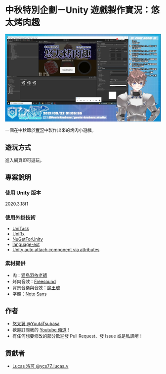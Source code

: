 # 中秋特別企劃－Unity 遊戲製作實況：悠太烤肉趣

![Introduce.png](Introduce.png)

一個在中秋節於[實況](http://yutaii.run/live/22)中製作出來的烤肉小遊戲。

## 遊玩方式
進入網頁即可遊玩。

## 專案說明

### 使用 Unity 版本
2020.3.18f1

### 使用外掛技術
- [UniTask](https://github.com/Cysharp/UniTask)
- [UniRx](https://github.com/neuecc/UniRx)
- [NuGetForUnity](https://github.com/GlitchEnzo/NuGetForUnity)
- [language-ext](https://github.com/louthy/language-ext)
- [Unity auto attach component via attributes](https://github.com/Nrjwolf/unity-auto-attach-component-attributes)

### 素材提供
- 肉：[猫島羽依老師](https://twitter.com/NekosimaYui)
- 烤肉音效：[Freesound](https://freesound.org/)
- 背景音樂與音效：[魔王魂](https://maou.audio/)
- 字體：[Noto Sans](https://fonts.google.com/noto/specimen/Noto+Sans+TC)

## 作者
- [悠太翼 @YuutaTsubasa](http://yutaii.run/twitter)
- 歡迎訂閱我的 [Youtube 頻道](http://yutaii.run/youtube)！
- 有任何想要修改的部分歡迎發 Pull Request、發 Issue 或是私訊唷！

## 貢獻者
- [Lucas 洛可 @ycs77_lucas_v](https://twitter.com/ycs77_lucas_v)